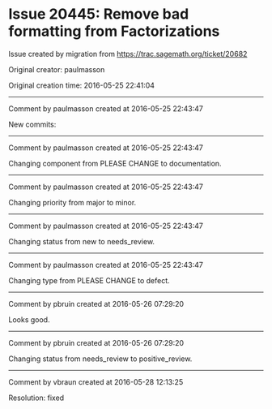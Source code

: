 # Issue 20445: Remove bad formatting from Factorizations

Issue created by migration from https://trac.sagemath.org/ticket/20682

Original creator: paulmasson

Original creation time: 2016-05-25 22:41:04




---

Comment by paulmasson created at 2016-05-25 22:43:47

New commits:


---

Comment by paulmasson created at 2016-05-25 22:43:47

Changing component from PLEASE CHANGE to documentation.


---

Comment by paulmasson created at 2016-05-25 22:43:47

Changing priority from major to minor.


---

Comment by paulmasson created at 2016-05-25 22:43:47

Changing status from new to needs_review.


---

Comment by paulmasson created at 2016-05-25 22:43:47

Changing type from PLEASE CHANGE to defect.


---

Comment by pbruin created at 2016-05-26 07:29:20

Looks good.


---

Comment by pbruin created at 2016-05-26 07:29:20

Changing status from needs_review to positive_review.


---

Comment by vbraun created at 2016-05-28 12:13:25

Resolution: fixed
